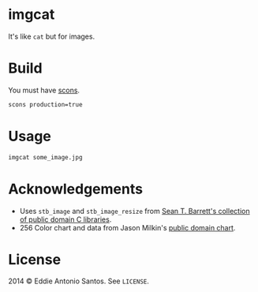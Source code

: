 # imgcat

It's like `cat` but for images.

# Build

You must have [scons](http://www.scons.org/).

```sh
scons production=true
```

# Usage

```sh
imgcat some_image.jpg
```

# Acknowledgements

 - Uses `stb_image` and `stb_image_resize` from [Sean T. Barrett's collection
   of public domain C libraries][stb].
 - 256 Color chart and data from Jason Milkin's [public domain chart][256svg].

[stb]: https://github.com/nothings/stb
[256svg]: https://gist.github.com/jasonm23/2868981

# License

2014 © Eddie Antonio Santos. See `LICENSE`.

